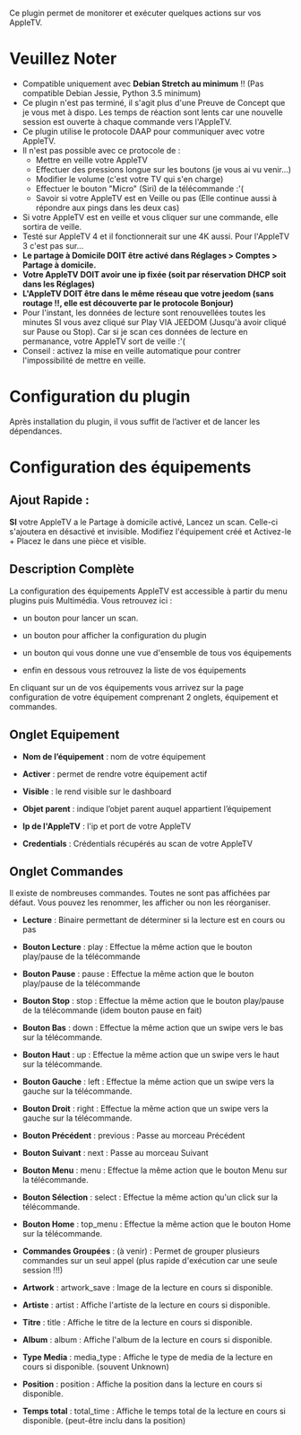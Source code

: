 Ce plugin permet de monitorer et exécuter quelques actions sur vos AppleTV.

Veuillez Noter 
==============
- Compatible uniquement avec **Debian Stretch au minimum** !! (Pas compatible Debian Jessie, Python 3.5 minimum)
- Ce plugin n'est pas terminé, il s'agit plus d'une Preuve de Concept que je vous met à dispo. Les temps de réaction sont lents car une nouvelle session est ouverte à chaque commande vers l'AppleTV.
- Ce plugin utilise le protocole DAAP pour communiquer avec votre AppleTV.
- Il n'est pas possible avec ce protocole de :
  - Mettre en veille votre AppleTV
  - Effectuer des pressions longue sur les boutons (je vous ai vu venir...)
  - Modifier le volume (c'est votre TV qui s'en charge)
  - Effectuer le bouton "Micro" (Siri) de la télécommande :'(
  - Savoir si votre AppleTV est en Veille ou pas (Elle continue aussi à répondre aux pings dans les deux cas)
- Si votre AppleTV est en veille et vous cliquer sur une commande, elle sortira de veille.
- Testé sur AppleTV 4 et il fonctionnerait sur une 4K aussi. Pour l'AppleTV 3 c'est pas sur...
- **Le partage à Domicile DOIT être activé dans Réglages > Comptes > Partage à domicile.**
- **Votre AppleTV DOIT avoir une ip fixée (soit par réservation DHCP soit dans les Réglages)**
- **L'AppleTV DOIT être dans le même réseau que votre jeedom (sans routage !!, elle est découverte par le protocole Bonjour)**
- Pour l'instant, les données de lecture sont renouvellées toutes les minutes SI vous avez cliqué sur Play VIA JEEDOM (Jusqu'à avoir cliqué sur Pause ou Stop). Car si je scan ces données de lecture en permanance, votre AppleTV sort de veille :'(
- Conseil : activez la mise en veille automatique pour contrer l'impossibilité de mettre en veille.

Configuration du plugin 
=======================

Après installation du plugin, il vous suffit de l’activer et de lancer les dépendances.

Configuration des équipements 
=============================

Ajout Rapide :
--------------
**SI** votre AppleTV a le Partage à domicile activé, Lancez un scan. Celle-ci s'ajoutera en désactivé et invisible.
Modifiez l'équipement créé et Activez-le + Placez le dans une pièce et visible.


Description Complète
--------------------
La configuration des équipements AppleTV est accessible à partir du menu
plugins puis Multimédia. Vous retrouvez ici :

-   un bouton pour lancer un scan.

-   un bouton pour afficher la configuration du plugin

-   un bouton qui vous donne une vue d'ensemble de tous vos équipements

-   enfin en dessous vous retrouvez la liste de vos équipements

En cliquant sur un de vos équipements vous arrivez sur la page
configuration de votre équipement comprenant 2 onglets, équipement et
commandes.

Onglet Equipement
-----------------

-   **Nom de l’équipement** : nom de votre équipement

-   **Activer** : permet de rendre votre équipement actif

-   **Visible** : le rend visible sur le dashboard

-   **Objet parent** : indique l’objet parent auquel appartient
    l’équipement

-   **Ip de l'AppleTV** : l'ip et port de votre AppleTV

-   **Credentials** : Crédentials récupérés au scan de votre AppleTV


Onglet Commandes
----------------
Il existe de nombreuses commandes. Toutes ne sont pas affichées par défaut. Vous pouvez les renommer, les afficher ou non les réorganiser. 

-   **Lecture** : Binaire permettant de déterminer si la lecture est en cours ou pas

-   **Bouton Lecture** : play : Effectue la même action que le bouton play/pause de la télécommande
-   **Bouton Pause** : pause : Effectue la même action que le bouton play/pause de la télécommande
-   **Bouton Stop** : stop : Effectue la même action que le bouton play/pause de la télécommande (idem bouton pause en fait)
-   **Bouton Bas** : down : Effectue la même action que un swipe vers le bas sur la télécommande.
-   **Bouton Haut** : up : Effectue la même action que un swipe vers le haut sur la télécommande.
-   **Bouton Gauche** : left : Effectue la même action que un swipe vers la gauche sur la télécommande.
-   **Bouton Droit** : right : Effectue la même action que un swipe vers la gauche sur la télécommande.
-   **Bouton Précédent** : previous : Passe au morceau Précédent
-   **Bouton Suivant** : next : Passe au morceau Suivant
-   **Bouton Menu** : menu : Effectue la même action que le bouton Menu sur la télécommande.
-   **Bouton Sélection** : select : Effectue la même action qu'un click sur la télécommande.
-   **Bouton Home** : top_menu : Effectue la même action que le bouton Home sur la télécommande.

-   **Commandes Groupées** : (à venir) : Permet de grouper plusieurs commandes sur un seul appel (plus rapide d'exécution car une seule session !!!)

-   **Artwork** : artwork_save : Image de la lecture en cours si disponible.
-   **Artiste** : artist : Affiche l'artiste de la lecture en cours si disponible.
-   **Titre** : title : Affiche le titre de la lecture en cours si disponible.
-   **Album** : album : Affiche l'album de la lecture en cours si disponible.
-   **Type Media** : media_type : Affiche le type de media de la lecture en cours si disponible. (souvent Unknown)
-   **Position** : position : Affiche la position dans la lecture en cours si disponible.
-   **Temps total** : total_time : Affiche le temps total de la lecture en cours si disponible. (peut-être inclu dans la position)



